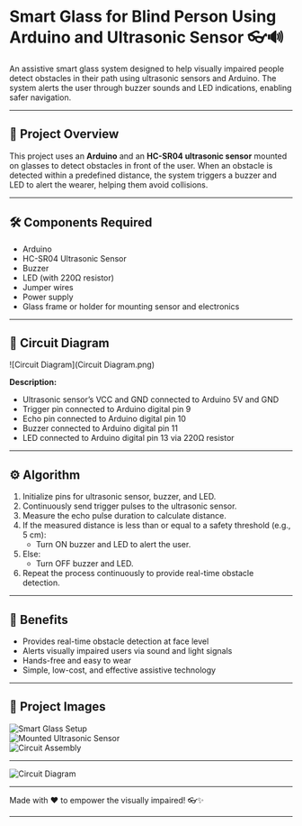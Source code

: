 # Smart Glass for Blind Person Using Arduino and Ultrasonic Sensor 👓🔊

An assistive smart glass system designed to help visually impaired people detect obstacles in their path using ultrasonic sensors and Arduino. The system alerts the user through buzzer sounds and LED indications, enabling safer navigation.

---

## 🌟 Project Overview

This project uses an **Arduino** and an **HC-SR04 ultrasonic sensor** mounted on glasses to detect obstacles in front of the user. When an obstacle is detected within a predefined distance, the system triggers a buzzer and LED to alert the wearer, helping them avoid collisions.

---

## 🛠️ Components Required

- Arduino 
- HC-SR04 Ultrasonic Sensor  
- Buzzer  
- LED (with 220Ω resistor)  
- Jumper wires  
- Power supply 
- Glass frame or holder for mounting sensor and electronics  

---

## 🔌 Circuit Diagram

![Circuit Diagram](Circuit Diagram.png)

**Description:**  
- Ultrasonic sensor’s VCC and GND connected to Arduino 5V and GND  
- Trigger pin connected to Arduino digital pin 9  
- Echo pin connected to Arduino digital pin 10  
- Buzzer connected to Arduino digital pin 11  
- LED connected to Arduino digital pin 13 via 220Ω resistor  

---

## ⚙️ Algorithm

1. Initialize pins for ultrasonic sensor, buzzer, and LED.  
2. Continuously send trigger pulses to the ultrasonic sensor.  
3. Measure the echo pulse duration to calculate distance.  
4. If the measured distance is less than or equal to a safety threshold (e.g., 5 cm):  
   - Turn ON buzzer and LED to alert the user.  
5. Else:  
   - Turn OFF buzzer and LED.  
6. Repeat the process continuously to provide real-time obstacle detection.  

---

## 🎯 Benefits

- Provides real-time obstacle detection at face level  
- Alerts visually impaired users via sound and light signals  
- Hands-free and easy to wear  
- Simple, low-cost, and effective assistive technology  

---

## 📸 Project Images

![Smart Glass Setup](IMG_2915.JPG)  
![Mounted Ultrasonic Sensor](IMG_2916.JPG)  
![Circuit Assembly](IMG_2920.JPG)  


---

![Circuit Diagram](https://github.com/PrateekSinghRajput/Smart-Glass-For-Blind-Person-using-Arduino-and-Ultrasonic-Sensor/assets/92904643/e9c6a848-4ffe-4ef2-8e76-6a13ed27b3ac)

---

Made with ❤️ to empower the visually impaired! 👓✨

---
